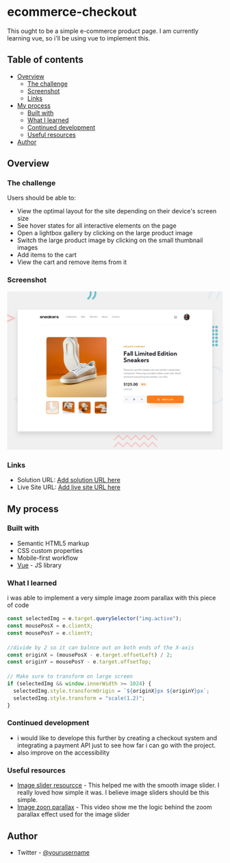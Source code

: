 # ecommerce-checkout

This ought to be a simple e-commerce product page.
I am currently learning vue, so i'll be using vue to implement this.

## Table of contents

- [Overview](#overview)
  - [The challenge](#the-challenge)
  - [Screenshot](#screenshot)
  - [Links](#links)
- [My process](#my-process)
  - [Built with](#built-with)
  - [What I learned](#what-i-learned)
  - [Continued development](#continued-development)
  - [Useful resources](#useful-resources)
- [Author](#author)

## Overview

### The challenge

Users should be able to:

- View the optimal layout for the site depending on their device's screen size
- See hover states for all interactive elements on the page
- Open a lightbox gallery by clicking on the large product image
- Switch the large product image by clicking on the small thumbnail images
- Add items to the cart
- View the cart and remove items from it

### Screenshot

![Design preview for the E-commerce product page coding challenge](./src/assets/images/desktop-preview.jpg)

### Links

- Solution URL: [Add solution URL here](https://your-solution-url.com)
- Live Site URL: [Add live site URL here](https://your-live-site-url.com)

## My process

### Built with

- Semantic HTML5 markup
- CSS custom properties
- Mobile-first workflow
- [Vue](https://vuejs.org/) - JS library

### What I learned

i was able to implement a very simple image zoom parallax with this piece of code

```js
const selectedImg = e.target.querySelector("img.active");
const mousePosX = e.clientX;
const mousePosY = e.clientY;

//divide by 2 so it can balnce out on both ends of the X-axis
const originX = (mousePosX - e.target.offsetLeft) / 2;
const originY = mousePosY - e.target.offsetTop;

// Make sure to transform on large screen
if (selectedImg && window.innerWidth >= 1024) {
  selectedImg.style.transformOrigin = `${originX}px ${originY}px`;
  selectedImg.style.transform = "scale(1.2)";
}
```

### Continued development

- i would like to develope this further by creating a checkout system and integrating a payment API just to see how far i can go with the project.
- also improve on the accessibility

### Useful resources

- [Image slider resourcce](https://codepen.io/ApplePieGiraffe/pen/YzpvmqN) - This helped me with the smooth image slider. I really loved how simple it was. I believe image sliders should be this simple.
- [Image zoon parallax](https://www.youtube.com/watch?v=flOx9Jis938) - This video show me the logic behind the zoom parallax effect used for the image slider

## Author

- Twitter - [@yourusername](https://www.twitter.com/shrlsmnky)

